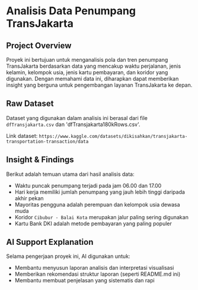 # Analisis Data Penumpang TransJakarta

## Project Overview
Proyek ini bertujuan untuk menganalisis pola dan tren penumpang TransJakarta berdasarkan data yang mencakup waktu perjalanan, jenis kelamin, kelompok usia, jenis kartu pembayaran, dan koridor yang digunakan. Dengan memahami data ini, diharapkan dapat memberikan insight yang berguna untuk pengembangan layanan TransJakarta ke depan.

## Raw Dataset
Dataset yang digunakan dalam analisis ini berasal dari file `dfTransjakarta.csv` dan 'dfTransjakarta180kRows.csv'.

Link dataset: `https://www.kaggle.com/datasets/dikisahkan/transjakarta-transportation-transaction/data`

## Insight & Findings
Berikut adalah temuan utama dari hasil analisis data:
- Waktu puncak penumpang terjadi pada jam 06.00 dan 17.00
- Hari kerja memiliki jumlah penumpang yang jauh lebih tinggi daripada akhir pekan
- Mayoritas pengguna adalah perempuan dan kelompok usia dewasa muda
- Koridor `Cibubur - Balai Kota` merupakan jalur paling sering digunakan
- Kartu Bank DKI adalah metode pembayaran yang paling populer

## AI Support Explanation
Selama pengerjaan proyek ini, AI digunakan untuk:
- Membantu menyusun laporan analisis dan interpretasi visualisasi
- Memberikan rekomendasi struktur laporan (seperti README.md ini)
- Membantu membuat penjelasan yang sistematis dan rapi

